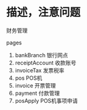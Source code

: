 # 描述，注意问题
财务管理

pages
1. bankBranch 银行网点
2. receiptAccount 收款账号
3. invoiceTax 发票税率
4. pos POS机
5. invoice 开票管理
6. payment 付款管理
7. posApply POS机事项申请
